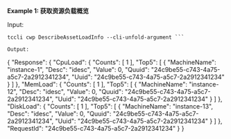 **Example 1: 获取资源负载概览**



Input: 

```
tccli cwp DescribeAssetLoadInfo --cli-unfold-argument ```

Output: 
```
{
    "Response": {
        "CpuLoad": {
            "Counts": [
                1
            ],
            "Top5": [
                {
                    "MachineName": "instance-1",
                    "Desc": "idesc",
                    "Value": 0,
                    "Quuid": "24c9be55-c743-4a75-a5c7-2a2912341234",
                    "Uuid": "24c9be55-c743-4a75-a5c7-2a2912341234"
                }
            ]
        },
        "MemLoad": {
            "Counts": [
                1
            ],
            "Top5": [
                {
                    "MachineName": "instance-12",
                    "Desc": "idesc",
                    "Value": 0,
                    "Quuid": "24c9be55-c743-4a75-a5c7-2a2912341234",
                    "Uuid": "24c9be55-c743-4a75-a5c7-2a2912341234"
                }
            ]
        },
        "DiskLoad": {
            "Counts": [
                1
            ],
            "Top5": [
                {
                    "MachineName": "instance-13",
                    "Desc": "idesc",
                    "Value": 0,
                    "Quuid": "24c9be55-c743-4a75-a5c7-2a2912341234",
                    "Uuid": "24c9be55-c743-4a75-a5c7-2a2912341234"
                }
            ]
        },
        "RequestId": "24c9be55-c743-4a75-a5c7-2a2912341234"
    }
}
```

